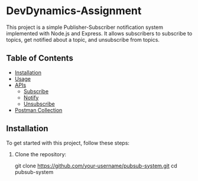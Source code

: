 # DevDynamics-Assignment

This project is a simple Publisher-Subscriber notification system implemented with Node.js and Express. It allows subscribers to subscribe to topics, get notified about a topic, and unsubscribe from topics.

## Table of Contents

- [Installation](#installation)
- [Usage](#usage)
- [APIs](#apis)
  - [Subscribe](#subscribe)
  - [Notify](#notify)
  - [Unsubscribe](#unsubscribe)
- [Postman Collection](#postman-collection)

## Installation

To get started with this project, follow these steps:

1. Clone the repository:

   git clone https://github.com/your-username/pubsub-system.git
   cd pubsub-system
